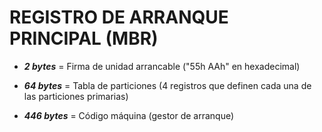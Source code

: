 # REGISTRO DE ARRANQUE PRINCIPAL (MBR)

* ***2 bytes*** = Firma de unidad arrancable ("55h AAh" en hexadecimal) 

* ***64 bytes*** = Tabla de particiones (4 registros que definen cada una de las particiones primarias) 

* ***446 bytes*** = Código máquina (gestor de arranque) 
